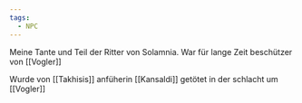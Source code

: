 ```yaml
---
tags:
  - NPC
---
```

Meine Tante und Teil der Ritter von Solamnia. War für lange Zeit beschützer von [[Vogler]]

Wurde von [[Takhisis]] anfüherin [[Kansaldi]] getötet in der schlacht um [[Vogler]]
